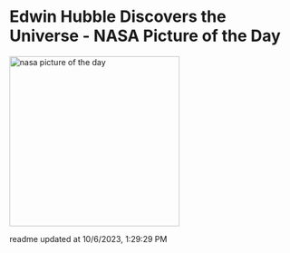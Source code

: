 # Edwin Hubble Discovers the Universe - NASA Picture of the Day
<img src="https://apod.nasa.gov/apod/image/2004/HubbleVarOrig_Carnegie_960.jpg" alt="nasa picture of the day" width="300"/>

readme updated at 10/6/2023, 1:29:29 PM
